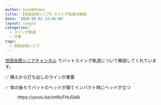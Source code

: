 ```yaml
---
author: kusa89news
title: 【世田谷西シニア】スイング軌道の解説
date: '2020-05-01 13:40:00'
layout: single
categories:
  - スイング軌道
  - 打撃
tags:
  - 世田谷西シニア
---
```


[世田谷西シニアチャンネル](https://www.youtube.com/channel/UCKtIewBXjsFuUytUsKP64PQ) でバットスイング軌道について解説してくれています。

✅ 構えから打ち出しのラインが重要

✅ 体の後ろでバットのヘッドが寝てインパクト時にヘッドが立つ

<figure class="wp-block-embed-youtube wp-block-embed is-type-video is-provider-youtube wp-embed-aspect-16-9 wp-has-aspect-ratio">

<div class="wp-block-embed__wrapper">https://youtu.be/mtNcFHu5IdA</div>

</figure>
